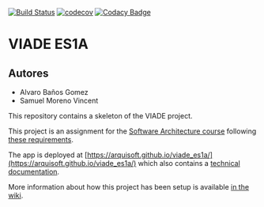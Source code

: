 [![Build Status](https://travis-ci.org/Arquisoft/viade_es1a.svg?branch=master)](https://travis-ci.org/Arquisoft/viade_es1a)
[![codecov](https://codecov.io/gh/Arquisoft/viade_es1a/branch/master/graph/badge.svg)](https://codecov.io/gh/Arquisoft/viade_es1a)
[![Codacy Badge](https://api.codacy.com/project/badge/Grade/4c05b5e81a8a47ce803fb1b553bf986d)](https://www.codacy.com/gh/Arquisoft/viade_es1a?utm_source=github.com&amp;utm_medium=referral&amp;utm_content=Arquisoft/viade_es1a&amp;utm_campaign=Badge_Grade)
# VIADE ES1A

## Autores
- Alvaro Baños Gomez
- Samuel Moreno Vincent

This repository contains a skeleton of the VIADE project.

This project is an assignment for the [Software Architecture course](https://arquisoft.github.io/) following [these requirements](https://labra.solid.community/public/SoftwareArchitecture/AssignmentDescription/).

The app is deployed at [https://arquisoft.github.io/viade_es1a/](https://arquisoft.github.io/viade_es1a/) which also contains a [technical documentation](https://arquisoft.github.io/viade_es1a/docs).

More information about how this project has been setup is available [in the wiki](https://github.com/Arquisoft/viade_es1a/wiki).

